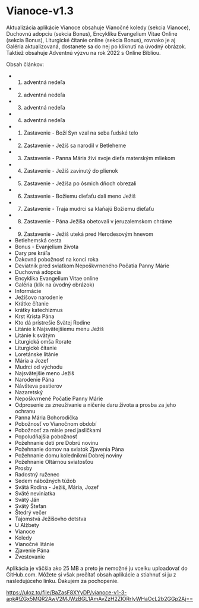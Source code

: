 # Vianoce-v1.3
Aktualizácia aplikácie Vianoce obsahuje Vianočné koledy (sekcia Vianoce), Duchovnú adopciu (sekcia Bonus), Encykliku Evangelium Vitae Online (sekcia Bonus), Liturgické čítanie online (sekcia Bonus), rovnako je aj Galéria aktualizovaná, dostanete sa do nej po kliknutí na úvodný obrázok. Taktiež obsahuje Adventnú výzvu na rok 2022 s Online Bibliou.
 
 Obsah článkov:
 - 1. adventná nedeľa
 - 2. adventná nedeľa
 - 3. adventná nedeľa
 - 4. adventná nedeľa
 - 1. Zastavenie - Boží Syn vzal na seba ľudské telo
 - 2. Zastavenie - Ježiš sa narodil v Betleheme
 - 3. Zastavenie - Panna Mária živí svoje dieťa materským mliekom
 - 4. Zastavenie - Ježiš zavinutý do plienok
 - 5. Zastavenie - Ježiša po ôsmich dňoch obrezali
 - 6. Zastavenie - Božiemu dieťaťu dali meno Ježiš
 - 7. Zastavenie - Traja mudrci sa klaňajú Božiemu dieťaťu
 - 8. Zastavenie - Pána Ježiša obetovali v jeruzalemskom chráme
 - 9. Zastavenie - Ježiš uteká pred Herodesovým hnevom
 - Betlehemská cesta
 - Bonus - Evanjelium života
 - Dary pre kráľa
 - Ďakovná pobožnosť na konci roka
 - Deviatnik pred sviatkom Nepoškvrneného Počatia Panny Márie
 - Duchovná adopcia
 - Encyklika Evangelium Vitae online
 - Galéria (klik na úvodný obrázok)
 - Informácie
 - Ježišovo narodenie
 - Krátke čítanie
 - krátky katechizmus
 - Krst Krista Pána
 - Kto dá prístrešie Svätej Rodine
 - Litánie k Najsvätejšiemu menu Ježiš
 - Litánie k svätým
 - Liturgická omša Rorate
 - Liturgické čítanie
 - Loretánske litánie
 - Mária a Jozef
 - Mudrci od východu
 - Najsvätejšie meno Ježiš
 - Narodenie Pána
 - Návšteva pastierov
 - Nazaretský
 - Nepoškvrnené Počatie Panny Márie
 - Odprosenie za zneužívanie a ničenie daru života a prosba za jeho ochranu
 - Panna Mária Bohorodička
 - Pobožnosť vo Vianočnom období
 - Pobožnosť za misie pred jasličkami
 - Popoludňajšia pobožnosť
 - Požehnanie detí pre Dobrú novinu
 - Požehnanie domov na sviatok Zjavenia Pána
 - Požehnanie domu koledníkmi Dobrej noviny
 - Požehnanie Oltárnou sviatosťou
 - Prosby
 - Radostný ruženec
 - Sedem nábožných túžob
 - Svätá Rodina - Ježiš, Mária, Jozef
 - Sväté neviniatka
 - Svätý Ján
 - Svätý Štefan
 - Štedrý večer
 - Tajomstvá Ježišovho detstva
 - U Alžbety
 - Vianoce
 - Koledy
 - Vianočné litánie
 - Zjavenie Pána 
 - Zvestovanie

Aplikácia je väčšia ako 25 MB a preto je nemožné ju vcelku uploadovať do GitHub.com. Môžete si však prečítať obsah aplikácie a stiahnuť si ju z nasledujúceho linku. Ďakujem za pochopenie.

https://uloz.to/file/BaZasF8XYyDP/vianoce-v1-3-apk#!ZGx5MQR2AwV2MJWzBGL1AmAvZzH2ZIORrIyWHaOcL2b2GGp2Aj==
